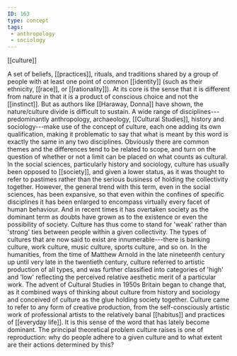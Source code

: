 ```yaml
---
ID: 163
type: concept
tags: 
 - anthropology
 - sociology
---
```


[[culture]]

 A set of beliefs,
[[practices]], rituals, and
traditions shared by a group of people with at least one point of common
[[identity]] (such as their
ethnicity, [[race]], or
[[rationality]]). At its core
is the sense that it is different from nature in that it is a product of
conscious choice and not the
[[instinct]]. But as authors
like [[Haraway, Donna]] have
shown, the nature/culture divide is difficult to sustain. A wide range
of disciplines---predominantly anthropology, archaeology, [[Cultural Studies]], history and
sociology---make use of the concept of culture, each one adding its own
qualification, making it problematic to say that what is meant by this
word is exactly the same in any two disciplines. Obviously there are
common themes and the differences tend to be related to scope, and turn
on the question of whether or not a limit can be placed on what counts
as cultural. In the social sciences, particularly history and sociology,
culture has usually been opposed to
[[society]], and given a
lower status, as it was thought to refer to pastimes rather than the
serious business of holding the collectivity together. However, the
general trend with this term, even in the social sciences, has been
expansive, so that even within the confines of specific disciplines it
has been enlarged to encompass virtually every facet of human behaviour.
And in recent times it has overtaken society as the dominant term as
doubts have grown as to the existence or even the possibility of
society. Culture has thus come to stand for 'weak' rather than 'strong'
ties between people within a given collectivity. The types of cultures
that are now said to exist are innumerable---there is banking culture,
work culture, music culture, sports culture, and so on. In the
humanities, from the time of Matthew Arnold in the late nineteenth
century up until very late in the twentieth century, culture referred to
artistic production of all types, and was further classified into
categories of 'high' and 'low' reflecting the perceived relative
aesthetic merit of a particular work. The advent of Cultural Studies in
1950s Britain began to change that, as it combined ways of thinking
about culture from history and sociology and conceived of culture as the
glue holding society together. Culture came to refer to any form of
creative production, from the self-consciously artistic work of
professional artists to the relatively banal
[[habitus]] and practices of
[[everyday life]]. It is this
sense of the word that has lately become dominant. The principal
theoretical problem culture raises is one of reproduction: why do people
adhere to a given culture and to what extent are their actions
determined by this?
